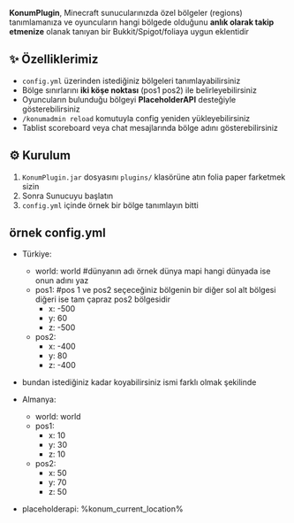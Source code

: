 **KonumPlugin**, Minecraft sunucularınızda özel bölgeler (regions) tanımlamanıza ve oyuncuların hangi bölgede olduğunu **anlık olarak takip etmenize** olanak tanıyan bir Bukkit/Spigot/foliaya uygun eklentidir

## ✨ Özelliklerimiz
- `config.yml` üzerinden istediğiniz bölgeleri tanımlayabilirsiniz  
- Bölge sınırlarını **iki köşe noktası** (pos1 pos2) ile belirleyebilirsiniz 
- Oyuncuların bulunduğu bölgeyi **PlaceholderAPI** desteğiyle gösterebilirsiniz
- `/konumadmin reload` komutuyla config yeniden yükleyebilirsiniz  
- Tablist scoreboard veya chat mesajlarında bölge adını gösterebilirsiniz 

## ⚙️ Kurulum
1. `KonumPlugin.jar` dosyasını `plugins/` klasörüne atın folia paper farketmek sizin
2. Sonra Sunucuyu başlatın  
3. `config.yml` içinde örnek bir bölge tanımlayın bitti  

 örnek config.yml
 - 
  - Türkiye:
    - world: world #dünyanın adı örnek dünya mapi hangi dünyada ise onun adını yaz
    - pos1: #pos 1 ve pos2 seçeceğiniz bölgenin bir diğer sol alt bölgesi diğeri ise tam çapraz pos2 bölgesidir
      - x: -500
      - y: 60
      - z: -500
    - pos2:
      - x: -400
      - y: 80
      - z: -400
     
 - bundan istediğiniz kadar koyabilirsiniz ismi farklı olmak şekilinde
  
  - Almanya:
    - world: world
    - pos1:
      - x: 10
      - y: 30
      - z: 10
    - pos2:
      - x: 50
      - y: 70
      - z: 50
        
- placeholderapi: %konum_current_location%
